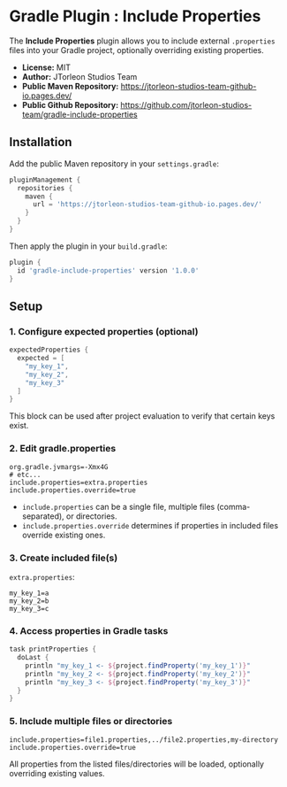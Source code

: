 # Gradle Plugin : Include Properties

The **Include Properties** plugin allows you to include external `.properties` files into your Gradle project,
optionally overriding existing properties.

- **License:** MIT
- **Author:** JTorleon Studios Team
- **Public Maven Repository:** https://jtorleon-studios-team-github-io.pages.dev/
- **Public Github Repository:** https://github.com/jtorleon-studios-team/gradle-include-properties

## Installation

Add the public Maven repository in your `settings.gradle`:

```groovy
pluginManagement {
  repositories {
    maven {
      url = 'https://jtorleon-studios-team-github-io.pages.dev/'
    }
  }
}
```

Then apply the plugin in your `build.gradle`:

```groovy
plugin {
  id 'gradle-include-properties' version '1.0.0'
}
```

## Setup

### 1. Configure expected properties (optional)

```groovy
expectedProperties {
  expected = [
    "my_key_1",
    "my_key_2",
    "my_key_3"
  ]
}
```

This block can be used after project evaluation to verify that certain keys exist.

### 2. Edit gradle.properties

```properties
org.gradle.jvmargs=-Xmx4G
# etc...
include.properties=extra.properties
include.properties.override=true
```

- `include.properties` can be a single file, multiple files (comma-separated), or directories.
- `include.properties.override` determines if properties in included files override existing ones.

### 3. Create included file(s)

`extra.properties`:

```properties
my_key_1=a
my_key_2=b
my_key_3=c
```

### 4. Access properties in Gradle tasks

```groovy
task printProperties {
  doLast {
    println "my_key_1 <- ${project.findProperty('my_key_1')}"
    println "my_key_2 <- ${project.findProperty('my_key_2')}"
    println "my_key_3 <- ${project.findProperty('my_key_3')}"
  }
}
```

### 5. Include multiple files or directories

````properties
include.properties=file1.properties,../file2.properties,my-directory
include.properties.override=true
````

All properties from the listed files/directories will be loaded, optionally overriding existing values.